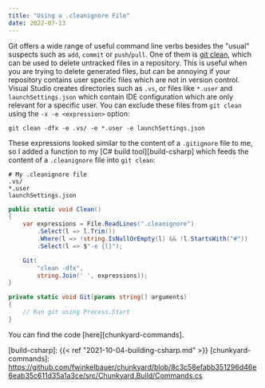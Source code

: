 ```yaml
---
title: "Using a .cleanignore File"
date: 2022-07-13
---
```


Git offers a wide range of useful command line verbs besides the "usual"
suspects such as `add`, `commit` or `push`/`pull`. One of them is
[git clean][git-clean], which can be used to delete untracked files in a
repository. This is useful when you are trying to delete generated files, but
can be annoying if your repository contains user specific files which are not in
version control. Visual Studio creates directories such as `.vs`, or files like
`*.user` and `launchSettings.json` which contain IDE configuration which are
only relevant for a specific user. You can exclude these files from `git clean`
using the `-x -e <expression>` option:

``` shell
git clean -dfx -e .vs/ -e *.user -e launchSettings.json
```

These expressions looked similar to the content of a `.gitignore` file to me, so
I added a function to my [C# build tool][build-csharp] which feeds the content
of a `.cleanignore` file into `git clean`:

``` text
# My .cleanignore file
.vs/
*.user
launchSettings.json
```

``` c#
public static void Clean()
{
    var expressions = File.ReadLines(".cleanignore")
        .Select(l => l.Trim())
        .Where(l => !string.IsNullOrEmpty(l) && !l.StartsWith("#"))
        .Select(l => $"-e {l}");

    Git(
        "clean -dfx",
        string.Join(' ', expressions));
}

private static void Git(params string[] arguments)
{
    // Run git using Process.Start
}
```

You can find the code [here][chunkyard-commands].

[git-clean]: https://git-scm.com/docs/git-clean
[build-csharp]: {{< ref "2021-10-04-building-csharp.md" >}}
[chunkyard-commands]: https://github.com/fwinkelbauer/chunkyard/blob/8c3c58efabb351296d46e6eab35c611d35a1a3ce/src/Chunkyard.Build/Commands.cs
